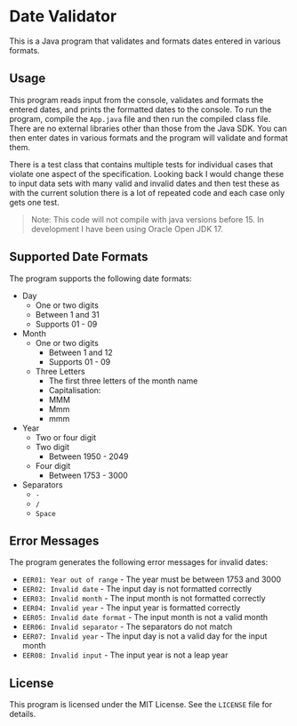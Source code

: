 # Date Validator

This is a Java program that validates and formats dates entered in various formats.

## Usage

This program reads input from the console, validates and formats the entered dates, and prints the formatted dates to the console. To run the program, compile the `App.java` file and then run the compiled class file. There are no external libraries other than those from the Java SDK. You can then enter dates in various formats and the program will validate and format them.

There is a test class that contains multiple tests for individual cases that violate one aspect of the specification. Looking back I would change these to input data sets with many valid and invalid dates and then test these as with the current solution there is a lot of repeated code and each case only gets one test.


>Note: This code will not compile with java versions before 15. In development I have been using Oracle Open JDK 17.

## Supported Date Formats

The program supports the following date formats:

- Day
  - One or two digits
  - Between 1 and 31
  - Supports 01 - 09
- Month
  - One or two digits
    - Between 1 and 12
    - Supports 01 - 09
  - Three Letters
    - The first three letters of the month name
    - Capitalisation:
    - MMM
    - Mmm
    - mmm
- Year
  - Two or four digit
  - Two digit
    - Between 1950 - 2049
  - Four digit
    - Between 1753 - 3000
- Separators 
  - `-`
  - `/`
  - `Space`

## Error Messages

The program generates the following error messages for invalid dates:

- `EER01: Year out of range` - The year must be between 1753 and 3000
- `EER02: Invalid date` - The input day is not formatted correctly
- `EER03: Invalid month` - The input month is not formatted correctly
- `EER04: Invalid year` - The input year is formatted correctly
- `EER05: Invalid date format` - The input month is not a valid month
- `EER06: Invalid separator` - The separators do not match
- `EER07: Invalid year` - The input day is not a valid day for the input month
- `EER08: Invalid input` - The input year is not a leap year



## License

This program is licensed under the MIT License. See the `LICENSE` file for details.
